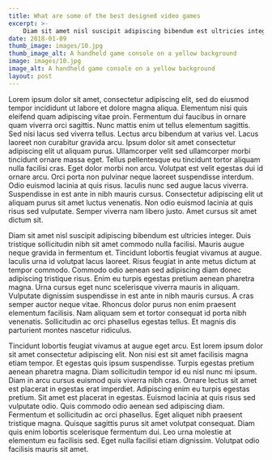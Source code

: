 ```yaml
---
title: What are some of the best designed video games
excerpt: >-
    Diam sit amet nisl suscipit adipiscing bibendum est ultricies integer. Duis tristique sollicitudin nibh sit amet commodo nulla facilisi.
date: 2018-01-09
thumb_image: images/10.jpg
thumb_image_alt: A handheld game console on a yellow background
image: images/10.jpg
image_alt: A handheld game console on a yellow background
layout: post
---
```


Lorem ipsum dolor sit amet, consectetur adipiscing elit, sed do eiusmod tempor incididunt ut labore et dolore magna aliqua. Elementum nisi quis eleifend quam adipiscing vitae proin. Fermentum dui faucibus in ornare quam viverra orci sagittis. Nunc mattis enim ut tellus elementum sagittis. Sed nisi lacus sed viverra tellus. Lectus arcu bibendum at varius vel. Lacus laoreet non curabitur gravida arcu. Ipsum dolor sit amet consectetur adipiscing elit ut aliquam purus. Ullamcorper velit sed ullamcorper morbi tincidunt ornare massa eget. Tellus pellentesque eu tincidunt tortor aliquam nulla facilisi cras. Eget dolor morbi non arcu. Volutpat est velit egestas dui id ornare arcu. Orci porta non pulvinar neque laoreet suspendisse interdum. Odio euismod lacinia at quis risus. Iaculis nunc sed augue lacus viverra. Suspendisse in est ante in nibh mauris cursus. Consectetur adipiscing elit ut aliquam purus sit amet luctus venenatis. Non odio euismod lacinia at quis risus sed vulputate. Semper viverra nam libero justo. Amet cursus sit amet dictum sit.

Diam sit amet nisl suscipit adipiscing bibendum est ultricies integer. Duis tristique sollicitudin nibh sit amet commodo nulla facilisi. Mauris augue neque gravida in fermentum et. Tincidunt lobortis feugiat vivamus at augue. Iaculis urna id volutpat lacus laoreet. Risus feugiat in ante metus dictum at tempor commodo. Commodo odio aenean sed adipiscing diam donec adipiscing tristique risus. Enim eu turpis egestas pretium aenean pharetra magna. Urna cursus eget nunc scelerisque viverra mauris in aliquam. Vulputate dignissim suspendisse in est ante in nibh mauris cursus. A cras semper auctor neque vitae. Rhoncus dolor purus non enim praesent elementum facilisis. Nam aliquam sem et tortor consequat id porta nibh venenatis. Sollicitudin ac orci phasellus egestas tellus. Et magnis dis parturient montes nascetur ridiculus.

Tincidunt lobortis feugiat vivamus at augue eget arcu. Est lorem ipsum dolor sit amet consectetur adipiscing elit. Non nisi est sit amet facilisis magna etiam tempor. Et egestas quis ipsum suspendisse. Turpis egestas pretium aenean pharetra magna. Diam sollicitudin tempor id eu nisl nunc mi ipsum. Diam in arcu cursus euismod quis viverra nibh cras. Ornare lectus sit amet est placerat in egestas erat imperdiet. Adipiscing enim eu turpis egestas pretium. Sit amet est placerat in egestas. Euismod lacinia at quis risus sed vulputate odio. Quis commodo odio aenean sed adipiscing diam. Fermentum et sollicitudin ac orci phasellus. Eget aliquet nibh praesent tristique magna. Quisque sagittis purus sit amet volutpat consequat. Diam quis enim lobortis scelerisque fermentum dui. Leo urna molestie at elementum eu facilisis sed. Eget nulla facilisi etiam dignissim. Volutpat odio facilisis mauris sit amet.